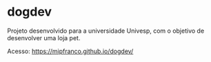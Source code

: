 # dogdev

Projeto desenvolvido para a universidade Univesp, com o objetivo de desenvolver uma loja pet.

Acesso: https://mipfranco.github.io/dogdev/